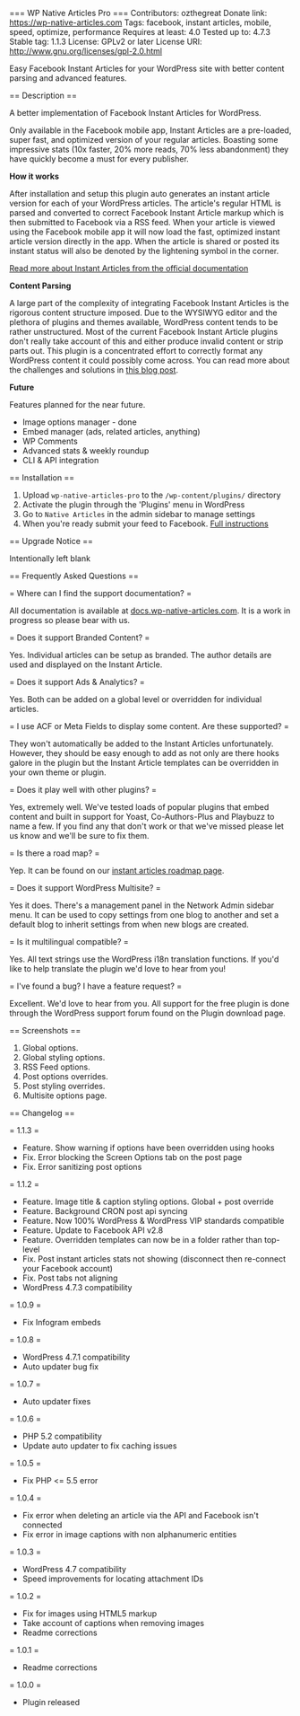 === WP Native Articles Pro ===
Contributors: ozthegreat
Donate link: https://wp-native-articles.com
Tags: facebook, instant articles, mobile, speed, optimize, performance
Requires at least: 4.0
Tested up to: 4.7.3
Stable tag: 1.1.3
License: GPLv2 or later
License URI: http://www.gnu.org/licenses/gpl-2.0.html

Easy Facebook Instant Articles for your WordPress site with better content parsing and advanced features.

== Description ==

A better implementation of Facebook Instant Articles for WordPress.

Only available in the Facebook mobile app, Instant Articles are a pre-loaded, super fast, and optimized version of your regular articles.
Boasting some impressive stats (10x faster, 20% more reads, 70% less abandonment) they have quickly become a must for every publisher.

**How it works**

After installation and setup this plugin auto generates an instant article version for each of your WordPress articles.
The article's regular HTML is parsed and converted to correct Facebook Instant Article markup which is then submitted to Facebook via a RSS feed. When your
article is viewed using the Facebook mobile app it will now load the fast, optimized instant article version directly in the app.
When the article is shared or posted its instant status will also be denoted by the lightening symbol in the corner.

[Read more about Instant Articles from the official documentation](https://developers.facebook.com/docs/instant-articles)

**Content Parsing**

A large part of the complexity of integrating Facebook Instant Articles is the rigorous content structure
imposed. Due to the WYSIWYG editor and the plethora of plugins and themes available, WordPress content
tends to be rather unstructured. Most of the current Facebook Instant Article plugins don't really take
account of this and either produce invalid content or strip parts out. This plugin is a concentrated effort
to correctly format any WordPress content it could possibly come across. You can read more about the challenges and
solutions in [this blog post](https://wp-native-articles.com/blog/formatting-wordpress-html-content-instant-articles/?utm_source=fplugin&utm_medium=readme).

**Future**

Features planned for the near future.

* Image options manager - done
* Embed manager (ads, related articles, anything)
* WP Comments
* Advanced stats & weekly roundup
* CLI & API integration

== Installation ==

1. Upload `wp-native-articles-pro` to the `/wp-content/plugins/` directory
2. Activate the plugin through the 'Plugins' menu in WordPress
3. Go to `Native Articles` in the admin sidebar to manage settings
4. When you're ready submit your feed to Facebook. [Full instructions](https://developers.facebook.com/docs/instant-articles/publishing/setup-rss-feed)

== Upgrade Notice ==

Intentionally left blank

== Frequently Asked Questions ==

= Where can I find the support documentation? =

All documentation is available at [docs.wp-native-articles.com](http://docs.wp-native-articles.com). It is a work in progress so please bear with us.

= Does it support Branded Content? =

Yes. Individual articles can be setup as branded. The author details are used and displayed on the Instant Article.

= Does it support Ads & Analytics? =

Yes. Both can be added on a global level or overridden for individual articles.

= I use ACF or Meta Fields to display some content. Are these supported? =

They won't automatically be added to the Instant Articles unfortunately. However, they should be easy enough to add as
not only are there hooks galore in the plugin but the Instant Article templates can be overridden in your own theme or plugin.

= Does it play well with other plugins? =

Yes, extremely well. We've tested loads of popular plugins that embed content and built in support for Yoast, Co-Authors-Plus and Playbuzz to name a few.
If you find any that don't work or that we've missed please let us know and we'll be sure to fix them.

= Is there a road map? =

Yep. It can be found on our [instant articles roadmap page](https://wp-native-articles.com/roadmap/?utm_source=fplugin&utm_medium=readme-d).

= Does it support WordPress Multisite? =

Yes it does. There's a management panel in the Network Admin sidebar menu.
It can be used to copy settings from one blog to another and set a default blog
to inherit settings from when new blogs are created.

= Is it multilingual compatible? =

Yes. All text strings use the WordPress i18n translation functions. If you'd like to help translate the plugin we'd love to hear from you!

= I've found a bug? I have a feature request? =

Excellent. We'd love to hear from you. All support for the free plugin is done
through the WordPress support forum found on the Plugin download page.

== Screenshots ==

1. Global options.
2. Global styling options.
3. RSS Feed options.
4. Post options overrides.
5. Post styling overrides.
6. Multisite options page.

== Changelog ==

= 1.1.3 =
* Feature. Show warning if options have been overridden using hooks
* Fix. Error blocking the Screen Options tab on the post page
* Fix. Error sanitizing post options

= 1.1.2 =
* Feature. Image title & caption styling options. Global + post override
* Feature. Background CRON post api syncing
* Feature. Now 100% WordPress & WordPress VIP standards compatible
* Feature. Update to Facebook API v2.8
* Feature. Overridden templates can now be in a folder rather than top-level
* Fix. Post instant articles stats not showing (disconnect then re-connect your Facebook account)
* Fix. Post tabs not aligning
* WordPress 4.7.3 compatibility

= 1.0.9 =
* Fix Infogram embeds

= 1.0.8 =
* WordPress 4.7.1 compatibility
* Auto updater bug fix

= 1.0.7 =
* Auto updater fixes

= 1.0.6 =
* PHP 5.2 compatibility
* Update auto updater to fix caching issues

= 1.0.5 =
* Fix PHP <= 5.5 error

= 1.0.4 =
* Fix error when deleting an article via the API and Facebook isn't connected
* Fix error in image captions with non alphanumeric entities

= 1.0.3 =
* WordPress 4.7 compatibility
* Speed improvements for locating attachment IDs

= 1.0.2 =
* Fix for images using HTML5 markup
* Take account of captions when removing images
* Readme corrections

= 1.0.1 =
* Readme corrections

= 1.0.0 =
* Plugin released
